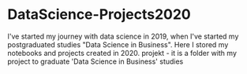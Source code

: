 # DataScience-Projects2020
I've started my journey with data science in 2019, when I've started my postgraduated studies "Data Science in Business". Here I stored my notebooks and projects created in 2020.
projekt - it is a folder with my project to graduate 'Data Science in Business' studies
